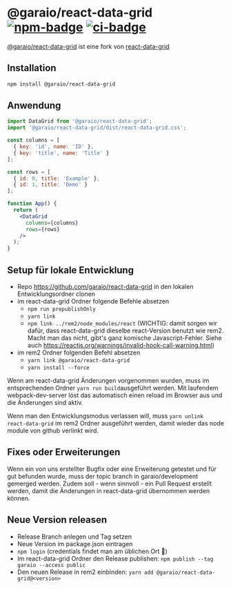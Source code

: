 # @garaio/react-data-grid [![npm-badge]][npm-url] [![ci-badge]][ci-url]

[npm-badge]: https://img.shields.io/npm/v/react-data-grid
[npm-url]: https://www.npmjs.com/package/@garaio/react-data-grid
[ci-badge]: https://github.com/adazzle/react-data-grid/workflows/CI/badge.svg
[ci-url]: https://github.com/adazzle/react-data-grid/actions?query=workflow%3ACI

[@garaio/react-data-grid](https://www.npmjs.com/package/@garaio/react-data-grid) ist eine fork von [react-data-grid](https://www.npmjs.com/package/react-data-grid)

## Installation

```sh
npm install @garaio/react-data-grid
```

## Anwendung

```jsx
import DataGrid from '@garaio/react-data-grid';
import '@garaio/react-data-grid/dist/react-data-grid.css';

const columns = [
  { key: 'id', name: 'ID' },
  { key: 'title', name: 'Title' }
];

const rows = [
  { id: 0, title: 'Example' },
  { id: 1, title: 'Demo' }
];

function App() {
  return (
    <DataGrid
      columns={columns}
      rows={rows}
    />
  );
}
```

## Setup für lokale Entwicklung

- Repo <https://github.com/garaio/react-data-grid> in den lokalen Entwicklungsordner clonen
- im react-data-grid Ordner folgende Befehle absetzen
  - ```npm run prepublishOnly```
  - ```yarn link```
  - ```npm link ../rem2/node_modules/react``` (WICHTIG: damit sorgen wir dafür, dass react-data-grid dieselbe react-Version benutzt wie rem2. Macht man das nicht, gibt's ganz komische Javascript-Fehler. Siehe auch <https://reactjs.org/warnings/invalid-hook-call-warning.html>)
- im rem2 Ordner folgenden Befehl absetzen
  - ```yarn link @garaio/react-data-grid```
  - ```yarn install --force```

Wenn am react-data-grid Änderungen vorgenommen wurden, muss im entsprechenden Ordner ```yarn run build```ausgeführt werden. Mit laufendem webpack-dev-server löst das automatisch einen reload im Browser aus und die Änderungen sind aktiv.

Wenn man den Entwicklungsmodus verlassen will, muss ```yarn unlink react-data-grid``` im rem2 Ordner ausgeführt werden, damit wieder das node module von github verlinkt wird.

## Fixes oder Erweiterungen

Wenn ein von uns erstellter Bugfix oder eine Erweiterung getestet und für gut befunden wurde, muss der topic branch in garaio/development gemerged werden. Zudem soll - wenn sinnvoll - ein Pull Request erstellt werden, damit die Änderungen in react-data-grid übernommen werden können.

## Neue Version releasen

- Release Branch anlegen und Tag setzen
- Neue Version im package.json eintragen
- ```npm login``` (credentials findet man am üblichen Ort 🙂)
- Im react-data-grid Ordner den Release publishen: ```npm publish --tag garaio --access public```
- Den neuen Release in rem2 einbinden: ```yarn add @garaio/react-data-grid@<version>```
